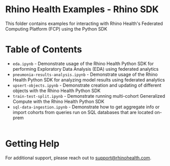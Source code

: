 # Rhino Health Examples - Rhino SDK
This folder contains examples for interacting with Rhino Health's Federated Computing Platform (FCP) using the Python SDK
<br>

# Table of Contents
- `eda.ipynb` - Demonstrate usage of the Rhino Health Python SDK for performing Exploratory Data Analysis (EDA) using federated analytics 
- `pneumonia-results-analysis.ipynb` - Demonstrate usage of the Rhino Health Python SDK for analyzing model results using federated analytics
- `upsert-objects.ipynb` - Demonstrate creation and updating of different objects with the Rhino Health Python SDK
- `train-test-split.ipynb` - Demonstrate running multi-cohort Generalized Compute with the Rhino Health Python SDK
- `sql-data-ingestion.ipynb` - Demonstrate how to get aggregate info or import cohorts from queries run on SQL databases that are located on-prem
<br><br>

# Getting Help
For additional support, please reach out to [support@rhinohealth.com](mailto:support@rhinohealth.com).

